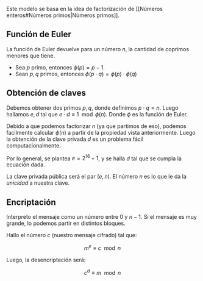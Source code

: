 Este modelo se basa en la idea de factorización de [[Números enteros#Números primos|Números primos]].

## Función de Euler

La función de Euler devuelve para un número $n$, la cantidad de coprimos menores que tiene.

- Sea $p$ primo, entonces $\phi(p) = p-1$.
- Sean $p,q$ primos, entonces $\phi(p\cdot q) = \phi(p)\cdot\phi(q)$

## Obtención de claves

Debemos obtener dos primos $p,q$, donde definimos $p\cdot q = n$. Luego hallamos $e, d$ tal que $e \cdot d \equiv 1 \mod \phi(n)$. Donde $\phi$ es la función de Euler.

Debido a que podemos factorizar $n$ (ya que partimos de eso), podemos facilmente calcular $\phi(n)$ a partir de la propiedad vista anteriormente. Luego la obtención de la clave privada $d$ es un problema fácil computacionalmente.

Por lo general, se plantea $e = 2^{16} +1$, y se halla $d$ tal que se cumpla la ecuación dada.

La clave privada pública será el par $(e, n)$. El número $n$ es lo que le da la *unicidad* a nuestra clave.

## Encriptación

Interpreto el mensaje como un número entre $0$ y $n-1$. Si el mensaje es muy grande, lo podemos partir en distintos bloques.

Hallo el número $c$ (nuestro mensaje cifrado) tal que:

$$
m^e \equiv c \mod n
$$

Luego, la desencriptación será:

$$
c^d \equiv m \mod n
$$

